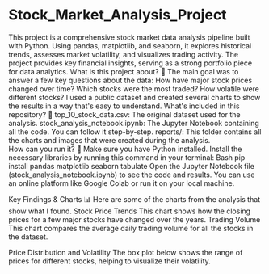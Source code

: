 # Stock_Market_Analysis_Project
This project is a comprehensive stock market data analysis pipeline built with Python. Using pandas, matplotlib, and seaborn, it explores historical trends, assesses market volatility, and visualizes trading activity. The project provides key financial insights, serving as a strong portfolio piece for data analytics.
What is this project about? 🤔
The main goal was to answer a few key questions about the data:
How have major stock prices changed over time?
Which stocks were the most traded?
How volatile were different stocks?
I used a public dataset and created several charts to show the results in a way that's easy to understand.
What's included in this repository? 📂
top_10_stock_data.csv: The original dataset used for the analysis.
stock_analysis_notebook.ipynb: The Jupyter Notebook containing all the code. You can follow it step-by-step.
reports/: This folder contains all the charts and images that were created during the analysis.
<br>
How can you run it? 🚀
Make sure you have Python installed.
Install the necessary libraries by running this command in your terminal:
Bash
pip install pandas matplotlib seaborn tabulate
Open the Jupyter Notebook file (stock_analysis_notebook.ipynb) to see the code and results. You can use an online platform like Google Colab or run it on your local machine.

Key Findings & Charts 📊
Here are some of the charts from the analysis that show what I found.
Stock Price Trends
This chart shows how the closing prices for a few major stocks have changed over the years.
Trading Volume
This chart compares the average daily trading volume for all the stocks in the dataset.

Price Distribution and Volatility
The box plot below shows the range of prices for different stocks, helping to visualize their volatility.
